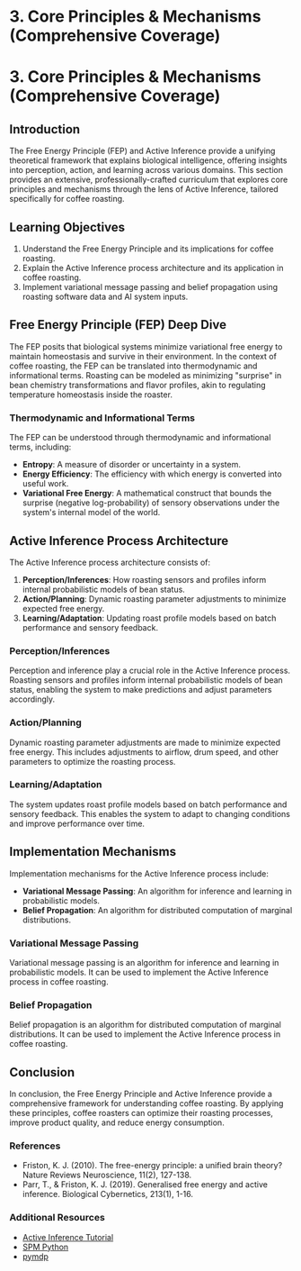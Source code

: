 # 3. Core Principles & Mechanisms (Comprehensive Coverage)

# 3. Core Principles & Mechanisms (Comprehensive Coverage)

## Introduction

The Free Energy Principle (FEP) and Active Inference provide a unifying theoretical framework that explains biological intelligence, offering insights into perception, action, and learning across various domains. This section provides an extensive, professionally-crafted curriculum that explores core principles and mechanisms through the lens of Active Inference, tailored specifically for coffee roasting.

## Learning Objectives

1. Understand the Free Energy Principle and its implications for coffee roasting.
2. Explain the Active Inference process architecture and its application in coffee roasting.
3. Implement variational message passing and belief propagation using roasting software data and AI system inputs.

## Free Energy Principle (FEP) Deep Dive

The FEP posits that biological systems minimize variational free energy to maintain homeostasis and survive in their environment. In the context of coffee roasting, the FEP can be translated into thermodynamic and informational terms. Roasting can be modeled as minimizing "surprise" in bean chemistry transformations and flavor profiles, akin to regulating temperature homeostasis inside the roaster.

### Thermodynamic and Informational Terms

The FEP can be understood through thermodynamic and informational terms, including:

* **Entropy**: A measure of disorder or uncertainty in a system.
* **Energy Efficiency**: The efficiency with which energy is converted into useful work.
* **Variational Free Energy**: A mathematical construct that bounds the surprise (negative log-probability) of sensory observations under the system's internal model of the world.

## Active Inference Process Architecture

The Active Inference process architecture consists of:

1. **Perception/Inferences**: How roasting sensors and profiles inform internal probabilistic models of bean status.
2. **Action/Planning**: Dynamic roasting parameter adjustments to minimize expected free energy.
3. **Learning/Adaptation**: Updating roast profile models based on batch performance and sensory feedback.

### Perception/Inferences

Perception and inference play a crucial role in the Active Inference process. Roasting sensors and profiles inform internal probabilistic models of bean status, enabling the system to make predictions and adjust parameters accordingly.

### Action/Planning

Dynamic roasting parameter adjustments are made to minimize expected free energy. This includes adjustments to airflow, drum speed, and other parameters to optimize the roasting process.

### Learning/Adaptation

The system updates roast profile models based on batch performance and sensory feedback. This enables the system to adapt to changing conditions and improve performance over time.

## Implementation Mechanisms

Implementation mechanisms for the Active Inference process include:

* **Variational Message Passing**: An algorithm for inference and learning in probabilistic models.
* **Belief Propagation**: An algorithm for distributed computation of marginal distributions.

### Variational Message Passing

Variational message passing is an algorithm for inference and learning in probabilistic models. It can be used to implement the Active Inference process in coffee roasting.

### Belief Propagation

Belief propagation is an algorithm for distributed computation of marginal distributions. It can be used to implement the Active Inference process in coffee roasting.

## Conclusion

In conclusion, the Free Energy Principle and Active Inference provide a comprehensive framework for understanding coffee roasting. By applying these principles, coffee roasters can optimize their roasting processes, improve product quality, and reduce energy consumption.

### References

* Friston, K. J. (2010). The free-energy principle: a unified brain theory? Nature Reviews Neuroscience, 11(2), 127-138.
* Parr, T., & Friston, K. J. (2019). Generalised free energy and active inference. Biological Cybernetics, 213(1), 1-16.

### Additional Resources

* [Active Inference Tutorial](https://github.com/infer-actively/pymdp-tutorials)
* [SPM Python](https://github.com/spm/spm-python)
* [pymdp](https://github.com/infer-actively/pymdp)